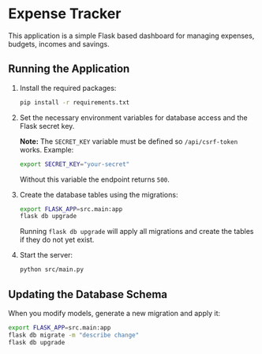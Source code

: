 # Expense Tracker


This application is a simple Flask based dashboard for managing expenses, budgets, incomes and savings.

## Running the Application

1. Install the required packages:

   ```bash
   pip install -r requirements.txt
   ```

2. Set the necessary environment variables for database access and the Flask secret key.

   **Note:** The `SECRET_KEY` variable must be defined so `/api/csrf-token` works. Example:

   ```bash
   export SECRET_KEY="your-secret"
   ```

   Without this variable the endpoint returns `500`.

3. Create the database tables using the migrations:


   ```bash
   export FLASK_APP=src.main:app
   flask db upgrade
   ```

   Running `flask db upgrade` will apply all migrations and create the tables if they do not yet exist.

4. Start the server:

   ```bash
   python src/main.py
   ```

## Updating the Database Schema

When you modify models, generate a new migration and apply it:

```bash
export FLASK_APP=src.main:app
flask db migrate -m "describe change"
flask db upgrade
```
